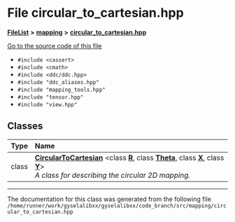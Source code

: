 

# File circular\_to\_cartesian.hpp



[**FileList**](files.md) **>** [**mapping**](dir_5300298560c4bf255ab9f36681603d89.md) **>** [**circular\_to\_cartesian.hpp**](circular__to__cartesian_8hpp.md)

[Go to the source code of this file](circular__to__cartesian_8hpp_source.md)



* `#include <cassert>`
* `#include <cmath>`
* `#include <ddc/ddc.hpp>`
* `#include "ddc_aliases.hpp"`
* `#include "mapping_tools.hpp"`
* `#include "tensor.hpp"`
* `#include "view.hpp"`















## Classes

| Type | Name |
| ---: | :--- |
| class | [**CircularToCartesian**](classCircularToCartesian.md) &lt;class [**R**](structR.md), class [**Theta**](structTheta.md), class [**X**](structX.md), class [**Y**](structY.md)&gt;<br>_A class for describing the circular 2D mapping._  |



















































------------------------------
The documentation for this class was generated from the following file `/home/runner/work/gyselalibxx/gyselalibxx/code_branch/src/mapping/circular_to_cartesian.hpp`

